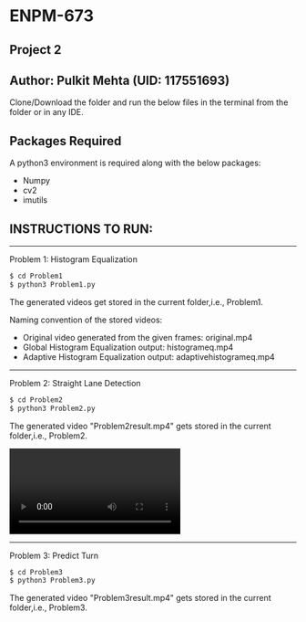 # ENPM-673 
## Project 2

## Author: Pulkit Mehta (UID: 117551693)

Clone/Download the folder and run the below files in the terminal from the folder or in any IDE.

## Packages Required
A python3 environment is required along with the below packages:

- Numpy
- cv2
- imutils

## INSTRUCTIONS TO RUN:

----------------------------------------------------------
Problem 1: Histogram Equalization

```bash
$ cd Problem1
$ python3 Problem1.py 
```
The generated videos get stored in the current folder,i.e., Problem1.

Naming convention of the stored videos: 
- Original video generated from the given frames: original.mp4
- Global Histogram Equalization output: histogrameq.mp4
- Adaptive Histogram Equalization output: adaptivehistogrameq.mp4 

----------------------------------------------------------
Problem 2: Straight Lane Detection

```bash
$ cd Problem2
$ python3 Problem2.py 
```
The generated video "Problem2result.mp4" gets stored in the current folder,i.e., Problem2.

![](https://github.com/pulkitmehta09/ENPM-673/blob/main/Project%202/Problem2/Problem2result.mp4)

----------------------------------------------------------
Problem 3: Predict Turn

```bash
$ cd Problem3
$ python3 Problem3.py  
```
The generated video "Problem3result.mp4" gets stored in the current folder,i.e., Problem3.


